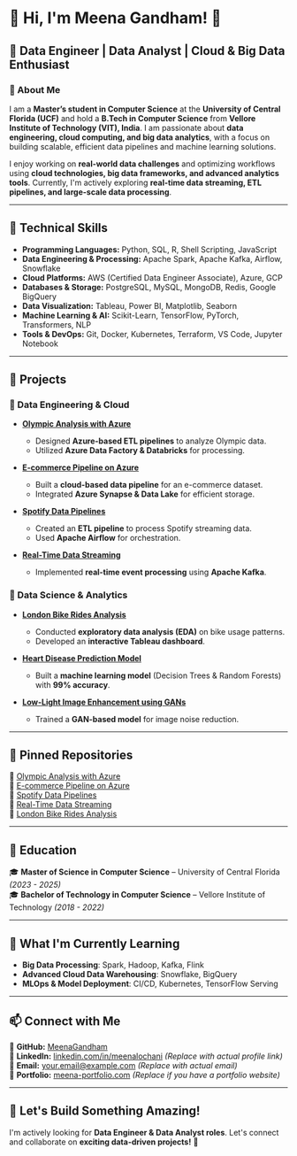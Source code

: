 # 👋 Hi, I'm Meena Gandham! 🚀

## 🎯 Data Engineer | Data Analyst | Cloud & Big Data Enthusiast

### 📌 About Me
I am a **Master’s student in Computer Science** at the **University of Central Florida (UCF)** and hold a **B.Tech in Computer Science** from **Vellore Institute of Technology (VIT), India**. I am passionate about **data engineering, cloud computing, and big data analytics**, with a focus on building scalable, efficient data pipelines and machine learning solutions.

I enjoy working on **real-world data challenges** and optimizing workflows using **cloud technologies, big data frameworks, and advanced analytics tools**. Currently, I'm actively exploring **real-time data streaming, ETL pipelines, and large-scale data processing**.

---

## 🔧 **Technical Skills**
- **Programming Languages:** Python, SQL, R, Shell Scripting, JavaScript  
- **Data Engineering & Processing:** Apache Spark, Apache Kafka, Airflow, Snowflake  
- **Cloud Platforms:** AWS (Certified Data Engineer Associate), Azure, GCP  
- **Databases & Storage:** PostgreSQL, MySQL, MongoDB, Redis, Google BigQuery  
- **Data Visualization:** Tableau, Power BI, Matplotlib, Seaborn  
- **Machine Learning & AI:** Scikit-Learn, TensorFlow, PyTorch, Transformers, NLP  
- **Tools & DevOps:** Git, Docker, Kubernetes, Terraform, VS Code, Jupyter Notebook  

---

## 🚀 **Projects**
### **🔹 Data Engineering & Cloud**
- **[Olympic Analysis with Azure](https://github.com/MeenaGandham/Olympic-Analysis-Azure)**  
  - Designed **Azure-based ETL pipelines** to analyze Olympic data.
  - Utilized **Azure Data Factory & Databricks** for processing.

- **[E-commerce Pipeline on Azure](https://github.com/MeenaGandham/E-Commerce-Pipeline-Azure)**  
  - Built a **cloud-based data pipeline** for an e-commerce dataset.
  - Integrated **Azure Synapse & Data Lake** for efficient storage.

- **[Spotify Data Pipelines](https://github.com/MeenaGandham/Spotify-Data-Pipeline)**  
  - Created an **ETL pipeline** to process Spotify streaming data.
  - Used **Apache Airflow** for orchestration.

- **[Real-Time Data Streaming](https://github.com/MeenaGandham/Real-Time-Data-Streaming)**  
  - Implemented **real-time event processing** using **Apache Kafka**.

### **🔹 Data Science & Analytics**
- **[London Bike Rides Analysis](https://github.com/MeenaGandham/London-Bike-Rides-Analysis)**  
  - Conducted **exploratory data analysis (EDA)** on bike usage patterns.
  - Developed an **interactive Tableau dashboard**.

- **[Heart Disease Prediction Model](https://github.com/MeenaGandham/Heart-Disease-Prediction)**  
  - Built a **machine learning model** (Decision Trees & Random Forests) with **99% accuracy**.

- **[Low-Light Image Enhancement using GANs](https://github.com/MeenaGandham/Image-Denoising-GANs)**  
  - Trained a **GAN-based model** for image noise reduction.

---

## 📂 **Pinned Repositories**
🔹 [Olympic Analysis with Azure](https://github.com/MeenaGandham/Olympic-Analysis-Azure)  
🔹 [E-commerce Pipeline on Azure](https://github.com/MeenaGandham/E-Commerce-Pipeline-Azure)  
🔹 [Spotify Data Pipelines](https://github.com/MeenaGandham/Spotify-Data-Pipeline)  
🔹 [Real-Time Data Streaming](https://github.com/MeenaGandham/Real-Time-Data-Streaming)  
🔹 [London Bike Rides Analysis](https://github.com/MeenaGandham/London-Bike-Rides-Analysis)  

---

## 📜 **Education**
🎓 **Master of Science in Computer Science** – University of Central Florida *(2023 - 2025)*  
🎓 **Bachelor of Technology in Computer Science** – Vellore Institute of Technology *(2018 - 2022)*  

---

## 🌱 **What I'm Currently Learning**
- **Big Data Processing**: Spark, Hadoop, Kafka, Flink  
- **Advanced Cloud Data Warehousing**: Snowflake, BigQuery  
- **MLOps & Model Deployment**: CI/CD, Kubernetes, TensorFlow Serving  

---

## 📫 **Connect with Me**
📌 **GitHub:** [MeenaGandham](https://github.com/MeenaGandham)  
📌 **LinkedIn:** [linkedin.com/in/meenalochani](#) *(Replace with actual profile link)*  
📌 **Email:** [your.email@example.com](#) *(Replace with actual email)*  
📌 **Portfolio:** [meena-portfolio.com](#) *(Replace if you have a portfolio website)*  

---

## 🎯 **Let's Build Something Amazing!**
I'm actively looking for **Data Engineer & Data Analyst roles**. Let's connect and collaborate on **exciting data-driven projects!** 🚀  
